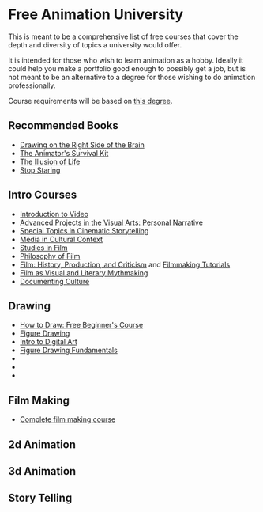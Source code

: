 # Free Animation University
This is meant to be a comprehensive list of free courses that cover the depth and diversity of topics a university would offer.

It is intended for those who wish to learn animation as a hobby. Ideally it could help you make a portfolio good enough to possibly get a job, but is not meant to be an alternative to a degree for those wishing to do animation professionally.

Course requirements will be based on [this degree](http://catalog.utah.edu/preview_program.php?catoid=14&poid=16992&returnto=1548).

## Recommended Books
* [Drawing on the Right Side of the Brain](https://www.amazon.com/Drawing-Right-Side-Brain-Definitive/dp/1585429201)
* [The Animator's Survival Kit](https://www.amazon.com/Animators-Survival-Kit-Principles-Classical/dp/086547897X)
* [The Illusion of Life](https://www.amazon.com/Illusion-Life-Disney-Animation/dp/0786860707)
* [Stop Staring](https://www.amazon.com/Stop-Staring-Facial-Modeling-Animation/dp/0470609907)

## Intro Courses
* [Introduction to Video](https://ocw.mit.edu/courses/architecture/4-351-introduction-to-video-spring-2004/)
* [Advanced Projects in the Visual Arts: Personal Narrative](https://ocw.mit.edu/courses/architecture/4-366-advanced-projects-in-the-visual-arts-personal-narrative-spring-2004/)
* [Special Topics in Cinematic Storytelling](https://ocw.mit.edu/courses/media-arts-and-sciences/mas-845-special-topics-in-cinematic-storytelling-spring-2004/)
* [Media in Cultural Context](https://ocw.mit.edu/courses/literature/21l-715-media-in-cultural-context-spring-2007/index.htm)
* [Studies in Film](https://ocw.mit.edu/courses/literature/21l-706-studies-in-film-fall-2005/)
* [Philosophy of Film](https://ocw.mit.edu/courses/linguistics-and-philosophy/24-213-philosophy-of-film-fall-2004/index.htm)
* [Film: History, Production, and Criticism](https://www.youtube.com/playlist?list=PL8dPuuaLjXtN-Bd-H_TGq72CN50Fpv_JX) and [Filmmaking Tutorials](https://www.youtube.com/playlist?list=PLA9A3FFC03642F4F8)
* [Film as Visual and Literary Mythmaking](https://ocw.mit.edu/courses/linguistics-and-philosophy/24-264-film-as-visual-and-literary-mythmaking-fall-2005/)
* [Documenting Culture](https://ocw.mit.edu/courses/anthropology/21a-337j-documenting-culture-spring-2004/)

## Drawing
* [How to Draw: Free Beginner's Course](http://rapidfireart.com/how-to-draw-for-beginners/)
* [Figure Drawing](https://www.lovelifedrawing.com/first-steps-mini-course/)
* [Intro to Digital Art](https://www.ctrlpaint.com/library/)
* [Figure Drawing Fundamentals](https://www.youtube.com/playlist?list=PLR2KBLDDnZz3Ec8LZ66IDS--P9g3TdwOM)
* []()
* []()
* []()

## Film Making
* [Complete film making course](http://movieschoolfree.com/)
## 2d Animation

## 3d Animation

## Story Telling